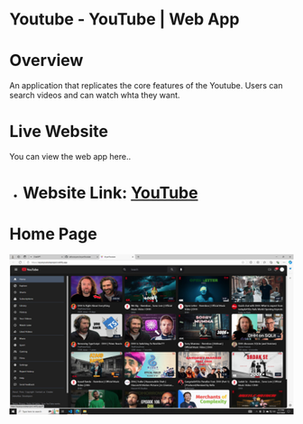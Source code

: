 # Youtube - YouTube | Web App

# Overview

An application that replicates the core features of the Youtube. Users can search videos and can watch whta they want.

# Live Website 

You can view the web app here..

- # Website Link: [YouTube](https://youtubeclonees.netlify.app)

# Home Page

![image alt](https://github.com/amitku26/amityoutube/blob/c20363096194123441b4f61f4c82346ff0dddaeb/images/Home.png)

